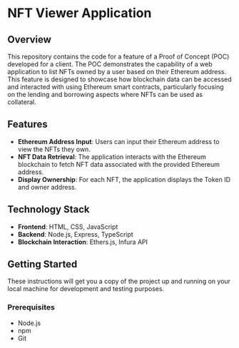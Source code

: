 # NFT Viewer Application

## Overview

This repository contains the code for a feature of a Proof of Concept (POC) developed for a client. The POC demonstrates the capability of a web application to list NFTs owned by a user based on their Ethereum address. This feature is designed to showcase how blockchain data can be accessed and interacted with using Ethereum smart contracts, particularly focusing on the lending and borrowing aspects where NFTs can be used as collateral.

## Features

- **Ethereum Address Input**: Users can input their Ethereum address to view the NFTs they own.
- **NFT Data Retrieval**: The application interacts with the Ethereum blockchain to fetch NFT data associated with the provided Ethereum address.
- **Display Ownership**: For each NFT, the application displays the Token ID and owner address.

## Technology Stack

- **Frontend**: HTML, CSS, JavaScript
- **Backend**: Node.js, Express, TypeScript
- **Blockchain Interaction**: Ethers.js, Infura API

## Getting Started

These instructions will get you a copy of the project up and running on your local machine for development and testing purposes.

### Prerequisites

- Node.js
- npm
- Git
